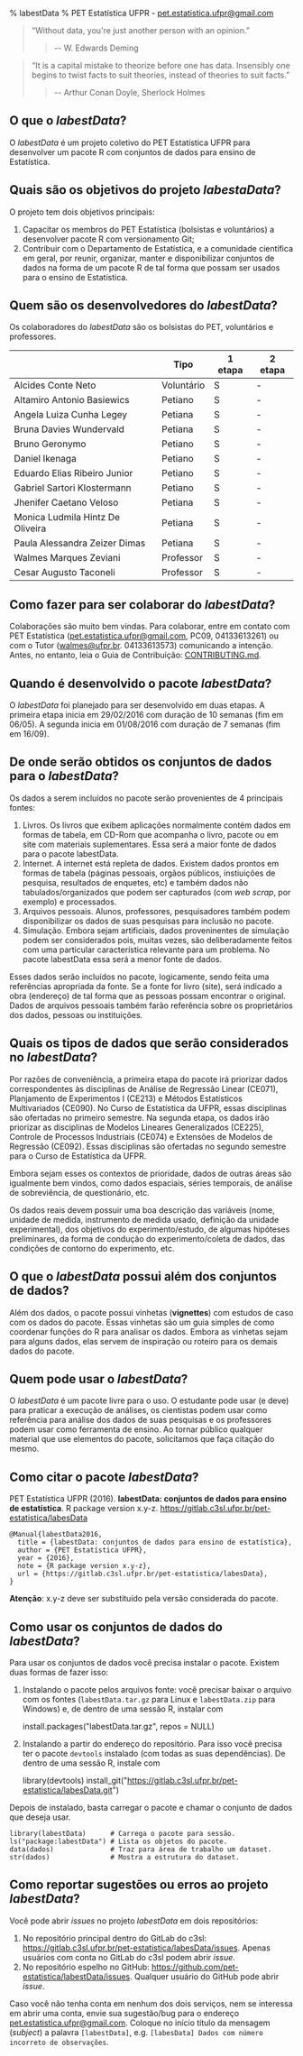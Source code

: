 % labestData
% PET Estatística UFPR - <pet.estatistica.ufpr@gmail.com>

> “Without data, you're just another person with an opinion.”
>
>> -- W. Edwards Deming

> “It is a capital mistake to theorize before one has data. Insensibly
> one begins to twist facts to suit theories, instead of theories to
> suit facts.”
>
>> -- Arthur Conan Doyle, Sherlock Holmes

## O que o *labestData*?

O *labestData* é um projeto coletivo do PET Estatística UFPR para
desenvolver um pacote R com conjuntos de dados para ensino de
Estatística.

## Quais são os objetivos do projeto *labestaData*?

O projeto tem dois objetivos principais:

  1. Capacitar os membros do PET Estatística (bolsistas e voluntários)
     a desenvolver pacote R com versionamento Git;
  2. Contribuir com o Departamento de Estatística, e a comunidade
     científica em geral, por reunir, organizar, manter e disponibilizar
     conjuntos de dados na forma de um pacote R de tal forma que possam
     ser usados para o ensino de Estatística.

## Quem são os desenvolvedores do *labestData*?

Os colaboradores do *labestData* são os bolsistas do PET, voluntários e
professores.

|                                  | Tipo       | 1 etapa | 2 etapa |
|----------------------------------|------------|---------|---------|
| Alcides Conte Neto               | Voluntário | S       | -       |
| Altamiro Antonio Basiewics       | Petiano    | S       | -       |
| Angela Luiza Cunha Legey         | Petiana    | S       | -       |
| Bruna Davies Wundervald          | Petiana    | S       | -       |
| Bruno Geronymo                   | Petiano    | S       | -       |
| Daniel Ikenaga                   | Petiano    | S       | -       |
| Eduardo Elias Ribeiro Junior     | Petiano    | S       | -       |
| Gabriel Sartori Klostermann      | Petiano    | S       | -       |
| Jhenifer Caetano Veloso          | Petiana    | S       | -       |
| Monica Ludmila Hintz De Oliveira | Petiana    | S       | -       |
| Paula Alessandra Zeizer Dimas    | Petiana    | S       | -       |
| Walmes Marques Zeviani           | Professor  | S       | -       |
| Cesar Augusto Taconeli           | Professor  | S       | -       |

## Como fazer para ser colaborar do *labestData*?

Colaborações são muito bem vindas. Para colaborar, entre em contato com
PET Estatística (<pet.estatistica.ufpr@gmail.com>, PC09, 04133613261) ou
com o Tutor (<walmes@ufpr.br>. 04133613573) comunicando a
intenção. Antes, no entanto, leia o Guia de Contribuição:
[CONTRIBUTING.md](./CONTRIBUTING.md).

## Quando é desenvolvido o pacote *labestData*?

O *labestData* foi planejado para ser desenvolvido em duas etapas.  A
primeira etapa inicia em 29/02/2016 com duração de 10 semanas (fim em
06/05). A segunda inicia em 01/08/2016 com duração de 7 semanas (fim em
16/09).

## De onde serão obtidos os conjuntos de dados para o *labestData*?

Os dados a serem incluídos no pacote serão provenientes de 4 principais
fontes:

  1. Livros. Os livros que exibem aplicações normalmente contém dados em
     formas de tabela, em CD-Rom que acompanha o livro, pacote ou em
     site com materiais suplementares. Essa será a maior fonte de dados
     para o pacote labestData.
  2. Internet. A internet está repleta de dados. Existem dados prontos
     em formas de tabela (páginas pessoais, orgãos públicos, instiuições
     de pesquisa, resultados de enquetes, etc) e também dados não
     tabulados/organizados que podem ser capturados (com *web scrap*,
     por exemplo) e processados.
  3. Arquivos pessoais. Alunos, professores, pesquisadores também podem
     disponibilizar os dados de suas pesquisas para inclusão no pacote.
  4. Simulação. Embora sejam artificiais, dados proveninentes de
     simulação podem ser considerados pois, muitas vezes, são
     deliberadamente feitos com uma particular característica relevante
     para um problema. No pacote labestData essa será a menor fonte de
     dados.

Esses dados serão incluídos no pacote, logicamente, sendo feita uma
referências apropriada da fonte. Se a fonte for livro (site), será
indicado a obra (endereço) de tal forma que as pessoas possam encontrar
o original. Dados de arquivos pessoais também farão referência sobre os
proprietários dos dados, pessoas ou instituições.

## Quais os tipos de dados que serão considerados no *labestData*?

Por razões de conveniência, a primeira etapa do pacote irá priorizar
dados correspondentes às disciplinas de Análise de Regressão Linear
(CE071), Planjamento de Experimentos I (CE213) e Métodos Estatísticos
Multivariados (CE090). No Curso de Estatística da UFPR, essas
disciplinas são ofertadas no primeiro semestre. Na segunda etapa, os
dados irão priorizar as disciplinas de Modelos Lineares Generalizados
(CE225), Controle de Processos Industriais (CE074) e Extensões de
Modelos de Regressão (CE092). Essas disciplinas são ofertadas no segundo
semestre para o Curso de Estatística da UFPR.

Embora sejam esses os contextos de prioridade, dados de outras áreas são
igualmente bem vindos, como dados espaciais, séries temporais, de
análise de sobreviência, de questionário, etc.

Os dados reais devem possuir uma boa descrição das variáveis (nome,
unidade de medida, instrumento de medida usado, definição da unidade
experimental), dos objetivos do experimento/estudo, de algumas hipóteses
preliminares, da forma de condução do experimento/coleta de dados, das
condições de contorno do experimento, etc.

## O que o *labestData* possui além dos conjuntos de dados?

Além dos dados, o pacote possui vinhetas (**vignettes**) com estudos de
caso com os dados do pacote. Essas vinhetas são um guia simples de como
coordenar funções do R para analisar os dados. Embora as vinhetas sejam
para alguns dados, elas servem de inspiração ou roteiro para os demais
dados do pacote.

## Quem pode usar o *labestData*?

O *labestData* é um pacote livre para o uso. O estudante pode usar (e
deve) para praticar a execução de análises, os cientistas podem usar
como referência para análise dos dados de suas pesquisas e os
professores podem usar como ferramenta de ensino. Ao tornar público
qualquer material que use elementos do pacote, solicitamos que faça
citação do mesmo.

## Como citar o pacote *labestData*?

PET Estatística UFPR (2016). **labestData: conjuntos de dados para
ensino de estatística**. R package version x.y-z.
https://gitlab.c3sl.ufpr.br/pet-estatistica/labesData

    @Manual{labestData2016,
      title = {labestData: conjuntos de dados para ensino de estatística},
      author = {PET Estatística UFPR},
      year = {2016},
      note = {R package version x.y-z},
      url = {https://gitlab.c3sl.ufpr.br/pet-estatistica/labesData},
    }

**Atenção**: x.y-z deve ser substituído pela versão considerada do
pacote.

## Como usar os conjuntos de dados do *labestData*?

Para usar os conjuntos de dados você precisa instalar o pacote. Existem
duas formas de fazer isso:

  1. Instalando o pacote pelos arquivos fonte: você precisar baixar o
     arquivo com os fontes (`labestData.tar.gz` para Linux e
     `labestData.zip` para Windows) e, de dentro de uma sessão R,
     instalar com

        install.packages("labestData.tar.gz", repos = NULL)
  2. Instalando a partir do endereço do repositório. Para isso você
     precisa ter o pacote `devtools` instalado (com todas as suas
     dependências). De dentro de uma sessão R, instale com

        library(devtools)
        install_git("https://gitlab.c3sl.ufpr.br/pet-estatistica/labesData.git")

Depois de instalado, basta carregar o pacote e chamar o conjunto de
dados que deseja usar.

    library(labestData)      # Carrega o pacote para sessão.
    ls("package:labestData") # Lista os objetos do pacote.
    data(dados)              # Traz para área de trabalho um dataset.
    str(dados)               # Mostra a estrutura do dataset.

## Como reportar sugestões ou erros ao projeto *labestData*?

Você pode abrir *issues* no projeto *labestData* em dois repositórios:

  1. No repositório principal dentro do GitLab do c3sl:
     <https://gitlab.c3sl.ufpr.br/pet-estatistica/labesData/issues>.
     Apenas usuários com conta no GitLab do c3sl podem abrir *issue*.
  2. No repositório espelho no GitHub:
     <https://github.com/pet-estatistica/labestData/issues>. Qualquer
     usuário do GitHub pode abrir *issue*.

Caso você não tenha conta em nenhum dos dois serviços, nem se interessa
em abrir uma conta, envie sua sugestão/bug para o endereço
<pet.estatistica.ufpr@gmail.com>. Coloque no início título da mensagem
(*subject*) a palavra `[labestData]`, e.g. `[labesData] Dados com número
incorreto de observações`.
